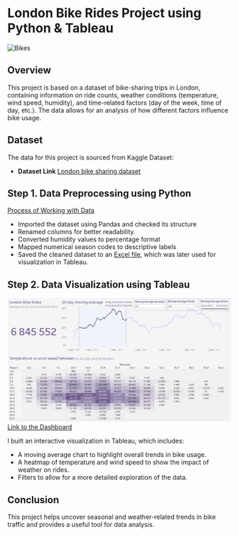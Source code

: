 # London Bike Rides Project using Python & Tableau

![Bikes](https://github.com/ver369/London_bike_rides_project/blob/main/London%20bikes.jpg)

## Overview
This project is based on a dataset of bike-sharing trips in London, containing information on ride counts, weather conditions (temperature, wind speed, humidity), and time-related factors (day of the week, time of day, etc.). The data allows for an analysis of how different factors influence bike usage.

## Dataset
The data for this project is sourced from Kaggle Dataset:

- **Dataset Link** [London bike sharing dataset](https://www.kaggle.com/datasets/hmavrodiev/london-bike-sharing-dataset)

## Step 1. Data Preprocessing using Python
[Process of Working with Data](https://github.com/ver369/London_bike_rides_project/blob/main/london_bikes_project.ipynb)

- Imported the dataset using Pandas and checked its structure
- Renamed columns for better readability.
- Converted humidity values to percentage format
- Mapped numerical season codes to descriptive labels
- Saved the cleaned dataset to an [Excel file](https://github.com/ver369/London_bike_rides_project/blob/main/london_bikes_final.xlsx), which was later used for visualization in Tableau.
## Step 2. Data Visualization using Tableau
![Tableau Dashboard](https://github.com/ver369/London_bike_rides_project/blob/main/Tableau%20Vizualization.png)
[Link to the Dashboard](https://public.tableau.com/views/LondonBikeRides_17420621229300/Dashboard1?:language=en-US&:sid=E5AB52F791374C7083B2C5A8D10AC9DE-0:0&:redirect=auth&:display_count=n&:origin=viz_share_link)

I built an interactive visualization in Tableau, which includes:
- A moving average chart to highlight overall trends in bike usage.
- A heatmap of temperature and wind speed to show the impact of weather on rides.
- Filters to allow for a more detailed exploration of the data.

## Conclusion
This project helps uncover seasonal and weather-related trends in bike traffic and provides a useful tool for data analysis. 

